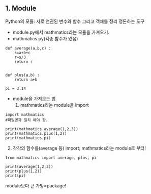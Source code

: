 ## 1. Module
Python의 모듈: 서로 연관된 변수와 함수 그리고 객체를 정리 정돈하는 도구


+ module.py에서 mathmatics라는 모듈을 가져오기.
+ mathmatics.py(각종 함수가 있음)
```
def average(a,b,c) :
    s=a+b+c
    r=s/3
    return r


def plus(a,b) :
    return a+b

pi = 3.14
```
+ module을 가져오는 법 
  1) mathmatics라는 module을 import
```
import mathmatics
#파일명과 일치 해야 함.

print(mathmatics.average(1,2,3))
print(mathmatics.plus(1,2))
print(mathmatics.pi)
```
  2) 각각의 함수를(average 등) import; mathmatics라는 module로 부터!
```
from mathmatics import average, plus, pi

print(average(1,2,3))
print(plus(1,2))
print(pi)
```

module보다 큰 가방=package!

